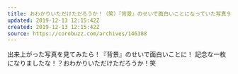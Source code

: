```yaml
---
title: おわかりいただけただろうか！（笑）『背景』のせいで面白いことになっていた写真９選
updated: 2019-12-13 12:15:42Z
created: 2019-12-13 12:15:42Z
source: https://corobuzz.com/archives/146388
---
```


出来上がった写真を見てみたら！『背景』のせいで面白いことに！
記念な一枚になりましたな！？おわかりいただけただろうか！笑